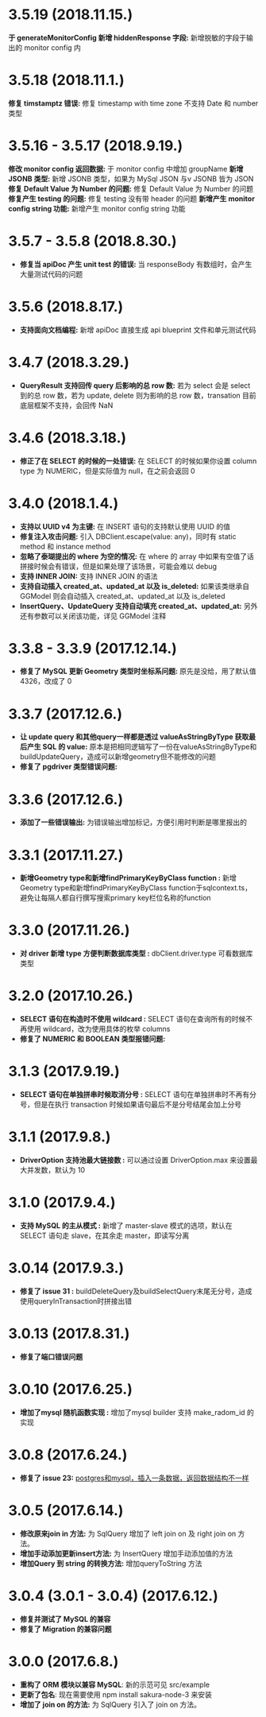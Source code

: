 # 3.5.19 (2018.11.15.)

**于 generateMonitorConfig 新增 hiddenResponse 字段:** 新增脱敏的字段于输出的 monitor config 内

# 3.5.18 (2018.11.1.)

**修复 timstamptz 错误:** 修复 timestamp with time zone 不支持 Date 和 number 类型

# 3.5.16 - 3.5.17 (2018.9.19.)

**修改 monitor config 返回数据:** 于 monitor config 中增加 groupName
**新增 JSONB 类型:** 新增 JSONB 类型，如果为 MySql JSON 与v JSONB 皆为 JSON
**修复 Default Value 为 Number 的问题:** 修复 Default Value 为 Number 的问题
**修复产生 testing 的问题:** 修复 testing 没有带 header 的问题
**新增产生 monitor config string 功能:** 新增产生 monitor config string 功能

# 3.5.7 - 3.5.8 (2018.8.30.)

* **修复当 apiDoc 产生 unit test 的错误:** 当 responseBody 有数组时，会产生大量测试代码的问题

# 3.5.6 (2018.8.17.)

* **支持面向文档编程:** 新增 apiDoc 直接生成 api blueprint 文件和单元测试代码

# 3.4.7 (2018.3.29.)

* **QueryResult 支持回传 query 后影响的总 row 数:** 若为 select 会是 select 到的总 row 数，若为 update, delete 则为影响的总 row 数，transation 目前底层框架不支持，会回传 NaN 

# 3.4.6 (2018.3.18.)

* **修正了在 SELECT 的时候的一处错误:** 在 SELECT 的时候如果你设置 column type 为 NUMERIC，但是实际值为 null，在之前会返回 0


# 3.4.0 (2018.1.4.)

* **支持以 UUID v4 为主键:** 在 INSERT 语句的支持默认使用 UUID 的值
* **修复注入攻击问题:** 引入 DBClient.escape(value: any)，同时有 static method 和 instance method
* **忽略了泰瑚提出的 where 为空的情况:** 在 where 的 array 中如果有空值了话拼接时候会有错误，但是如果处理了该场景，可能会难以 debug
* **支持 INNER JOIN:** 支持 INNER JOIN 的语法
* **支持自动插入 created_at、updated_at 以及 is_deleted:** 如果该类继承自 GGModel 则会自动插入 created_at、updated_at 以及 is_deleted
* **InsertQuery、UpdateQuery 支持自动填充 created_at、updated_at:** 另外还有参数可以关闭该功能，详见 GGModel 注释


# 3.3.8 - 3.3.9 (2017.12.14.)

* **修复了 MySQL 更新 Geometry 类型时坐标系问题:** 原先是没给，用了默认值 4326，改成了 0


# 3.3.7 (2017.12.6.)

* **让 update query 和其他query一样都是透过 valueAsStringByType 获取最后产生 SQL 的 value:** 原本是把相同逻辑写了一份在valueAsStringByType和buildUpdateQuery，造成可以新增geometry但不能修改的问题
* **修复了 pgdriver 类型错误问题:**


# 3.3.6 (2017.12.6.)

* **添加了一些错误输出:** 为错误输出增加标记，方便引用时判断是哪里报出的


# 3.3.1 (2017.11.27.)

* **新增Geometry type和新增findPrimaryKeyByClass function :** 新增Geometry type和新增findPrimaryKeyByClass function于sqlcontext.ts，避免让每隔人都自行撰写搜索primary key栏位名称的function


# 3.3.0 (2017.11.26.)

* **对 driver 新增 type 方便判断数据库类型 :** dbClient.driver.type 可看数据库类型


# 3.2.0 (2017.10.26.)

* **SELECT 语句在构造时不使用 wildcard :** SELECT 语句在查询所有的时候不再使用 wildcard，改为使用具体的枚举 columns
* **修复了 NUMERIC 和 BOOLEAN 类型报错问题:**


# 3.1.3 (2017.9.19.)

* **SELECT 语句在单独拼串时候取消分号 :** SELECT 语句在单独拼串时不再有分号，但是在执行 transaction 时候如果语句最后不是分号结尾会加上分号


# 3.1.1 (2017.9.8.)

* **DriverOption 支持池最大链接数 :** 可以通过设置 DriverOption.max 来设置最大并发数，默认为 10


# 3.1.0 (2017.9.4.)

* **支持 MySQL 的主从模式 :** 新增了 master-slave 模式的选项，默认在 SELECT 语句走 slave，在其余走 master，即读写分离


# 3.0.14 (2017.9.3.)

* **修复了 issue 31 :**  buildDeleteQuery及buildSelectQuery末尾无分号，造成使用queryInTransaction时拼接出错


# 3.0.13 (2017.8.31.)

* **修复了端口错误问题**


# 3.0.10 (2017.6.25.)

* **增加了mysql 随机函数实现 :**  增加了mysql builder 支持 make_radom_id 的实现


# 3.0.8 (2017.6.24.)

* **修复了 issue 23:** [postgres和mysql，插入一条数据，返回数据结构不一样](https://github.com/DaYeSquad/sakura-node-ts/issues/23)


# 3.0.5 (2017.6.14.)

* **修改原来join in 方法:** 为 SqlQuery 增加了 left join on 及 right join on 方法。
* **增加手动添加更新insert方法:** 为 InsertQuery 增加手动添加值的方法
* **增加Query 到 string 的转换方法:** 增加queryToString 方法


# 3.0.4 (3.0.1 - 3.0.4) (2017.6.12.)

* **修复并测试了 MySQL 的兼容**
* **修复了 Migration 的兼容问题**


# 3.0.0 (2017.6.8.)

* **重构了 ORM 模块以兼容 MySQL**: 新的示范可见 src/example
* **更新了包名**: 现在需要使用 npm install sakura-node-3 来安装
* **增加了 join on 的方法:** 为 SqlQuery 引入了 join on 方法。
